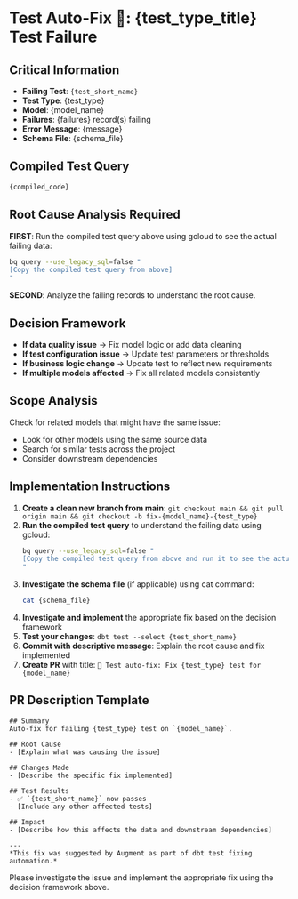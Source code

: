 # Test Auto-Fix 🤖: {test_type_title} Test Failure

## Critical Information
- **Failing Test**: `{test_short_name}`
- **Test Type**: {test_type}
- **Model**: {model_name}
- **Failures**: {failures} record(s) failing
- **Error Message**: {message}
- **Schema File**: {schema_file}

## Compiled Test Query
```sql
{compiled_code}
```

## Root Cause Analysis Required
**FIRST**: Run the compiled test query above using gcloud to see the actual failing data:
```bash
bq query --use_legacy_sql=false "
[Copy the compiled test query from above]
"
```

**SECOND**: Analyze the failing records to understand the root cause.

## Decision Framework
- **If data quality issue** → Fix model logic or add data cleaning
- **If test configuration issue** → Update test parameters or thresholds
- **If business logic change** → Update test to reflect new requirements
- **If multiple models affected** → Fix all related models consistently

## Scope Analysis
Check for related models that might have the same issue:
- Look for other models using the same source data
- Search for similar tests across the project
- Consider downstream dependencies

## Implementation Instructions
1. **Create a clean new branch from main**: `git checkout main && git pull origin main && git checkout -b fix-{model_name}-{test_type}`
2. **Run the compiled test query** to understand the failing data using gcloud:
   ```bash
   bq query --use_legacy_sql=false "
   [Copy the compiled test query from above and run it to see the actual failing records]
   "
   ```
3. **Investigate the schema file** (if applicable) using cat command:
   ```bash
   cat {schema_file}
   ```
4. **Investigate and implement** the appropriate fix based on the decision framework
5. **Test your changes**: `dbt test --select {test_short_name}`
6. **Commit with descriptive message**: Explain the root cause and fix implemented
7. **Create PR** with title: `🤖 Test auto-fix: Fix {test_type} test for {model_name}`

## PR Description Template
```
## Summary
Auto-fix for failing {test_type} test on `{model_name}`.

## Root Cause
- [Explain what was causing the issue]

## Changes Made
- [Describe the specific fix implemented]

## Test Results
- ✅ `{test_short_name}` now passes
- [Include any other affected tests]

## Impact
- [Describe how this affects the data and downstream dependencies]

---
*This fix was suggested by Augment as part of dbt test fixing automation.*
```

Please investigate the issue and implement the appropriate fix using the decision framework above.

